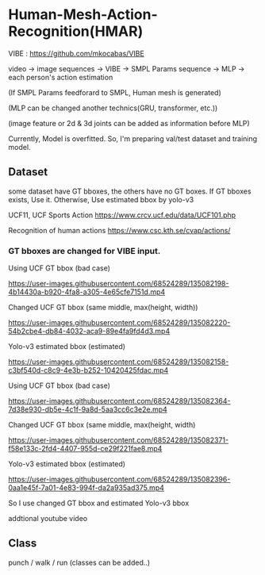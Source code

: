# Human-Mesh-Action-Recognition(HMAR)

VIBE : https://github.com/mkocabas/VIBE

video -> image sequences -> VIBE -> SMPL Params sequence -> MLP -> each person's action estimation

(If SMPL Params feedforard to SMPL, Human mesh is generated)

(MLP can be changed another technics(GRU, transformer, etc.))

(image feature or 2d & 3d joints can be added as information before MLP)

Currently, Model is overfitted. So, I'm preparing val/test dataset and training model.

## Dataset

some dataset have GT bboxes, the others have no GT boxes.
If GT bboxes exists, Use it.
Otherwise, Use estimated bbox by yolo-v3

UCF11, UCF Sports Action
https://www.crcv.ucf.edu/data/UCF101.php

Recognition of human actions
https://www.csc.kth.se/cvap/actions/

### GT bboxes are changed for VIBE input.


Using UCF GT bbox (bad case)

https://user-images.githubusercontent.com/68524289/135082198-4b14430a-b920-4fa8-a305-4e65cfe7151d.mp4


Changed UCF GT bbox (same middle, max(height, width))

https://user-images.githubusercontent.com/68524289/135082220-54b2cbe4-db84-4032-aca9-89e4fa9fd4d3.mp4


Yolo-v3 estimated bbox (estimated)

https://user-images.githubusercontent.com/68524289/135082158-c3bf540d-c8c9-4e3b-b252-10420425fdac.mp4


Using UCF GT bbox (bad case)

https://user-images.githubusercontent.com/68524289/135082364-7d38e930-db5e-4c1f-9a8d-5aa3cc6c3e2e.mp4


Changed UCF GT bbox (same middle, max(height, width)

https://user-images.githubusercontent.com/68524289/135082371-f58e133c-2fd4-4407-955d-ce29f221fae8.mp4


Yolo-v3 estimated bbox (estimated)

https://user-images.githubusercontent.com/68524289/135082396-0aa1e45f-7a01-4e83-994f-da2a935ad375.mp4

So I use changed GT bbox and estimated Yolo-v3 bbox

addtional youtube video

## Class
punch / walk / run (classes can be added..)
